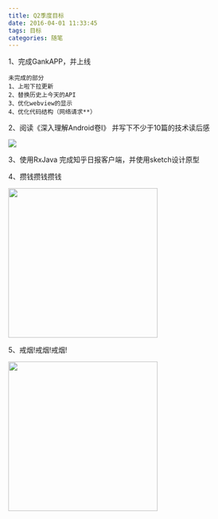 ```yaml
---
title: Q2季度目标
date: 2016-04-01 11:33:45
tags: 目标
categories: 随笔
---
```



1、完成GankAPP，并上线
  
    未完成的部分
    1、上啦下拉更新 
    2、替换历史上今天的API
    3、优化webview的显示
    4、优化代码结构（网络请求**）
   <!--more-->
2、阅读《深入理解Android卷I》 并写下不少于10篇的技术读后感


<a href="http://i4.piimg.com/e5dcc5c08841a359.jpg" title="点击显示原始图片"><img src="http://i4.piimg.com/e5dcc5c08841a359t.jpg"></a>

3、使用RxJava 完成知乎日报客户端，并使用sketch设计原型

4、攒钱攒钱攒钱 


<img src="http://i.gtimg.cn/open/app_icon/04/72/41/14/1104724114_p1.png" width="300"/>

5、戒烟!戒烟!戒烟!

<img src="https://d24.usercdn.com/i/04036/7yqf33h4fw6q.jpeg" width="300"/>
